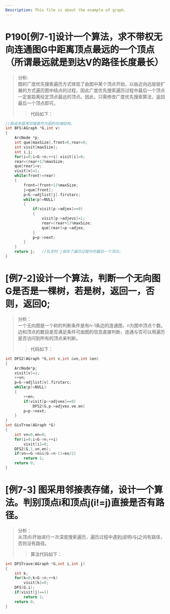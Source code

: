 ```yaml
---
Description: This file is about the example of graph.
---
```

# P190[例7-1]设计一个算法，求不带权无向连通图G中距离顶点最远的一个顶点（所谓最远就是到达V的路径长度最长）
>分析:<br>
图的广度优先搜索遍历方式体现了由图中某个顶点开始，以由近向远层层扩展的方式遍历图中结点的过程，因此广度优先搜索遍历过程中最后一个顶点一定是距离给定顶点最远的顶点。因此，只需修改广度优先搜索算法，返回最后一个顶点即可。<br>
>>代码如下：
```c
//假设本题用邻接表作为图的存储结构。
int BFS(AGraph *G,int v)
{
	ArcNode *p;
	int que[maxSize],front=0,rear=0;
	int visit[maxSize];
	int i,j;
	for(i=0;i<G->n;++i) visit[i]=0;
	rear=(rear+1)%maxSize;
	que[rear]=v;
	visit[v]=1;
	while(front!=rear)
	{
		front=(front+1)%maxSize;
		j=que[front];
		p=G->adjlist[j].firstarc;
		while(p!=NULL)
		{
			if(visit[p->adjex]==0)
			{
				visit[p->adjevs]=1;
				rear=(rear+1)%maxSize;
				que[rear]=p->adjex;
			}
			p=p->next;
		}
	}
	return j;	//队空时 j保存了遍历过程中的最后一个顶点。
}
```
# [例7-2]设计一个算法，判断一个无向图G是否是一棵树，若是树，返回一，否则，返回0;
>分析：<br>
一个无向图是一个树的判断条件是有n-1条边的连通图，n为图中顶点个数。边和顶点的数目是否满足条件可由图的信息直接判断，连通与否可以用遍历是否访问到所有的顶点来判断。
>>代码如下：
```c
int DFS2(AGraph *G,int v,int &vn,int &en)
{
	ArcNode*p;
	visit[v]=1;
	++vn;
	p=G->adjlist[v].firstarc;
	while(p!=NULL)
	{
		++en;
		if(visit[p->adjvex]==0)
			DFS2(G,p->adjvex,ve,en)
		p=p->next;
	}
}
int GisTree(AGraph *G)
{
	int vn=0,en=0;
	for(i=0;i<G->n;++i)
		visit[i]=0;
	DFS2(G,1,vn,en);
	if(vn==G->n&&(G->n-1)=en/2)
		return 1;
	return 0;
}
```
# [例7-3] 图采用邻接表存储，设计一个算法。判别顶点i和顶点j(i!=j)直接是否有路径。
>分析：<br>
从顶点i开始进行一次深度搜索遍历，遍历过程中遇到j说明i与j之间有路径，否则没有路径。
>>算法代码如下：
```c
int DFSTrave(AGraph *G,int i,int j)
{
	int k;
	for(k=0;k<G->n;++k)
		visit[k]=0;
	DFS(G,i);
	if(visit[j]==1)
		return 1;
	return 0;
}
```
